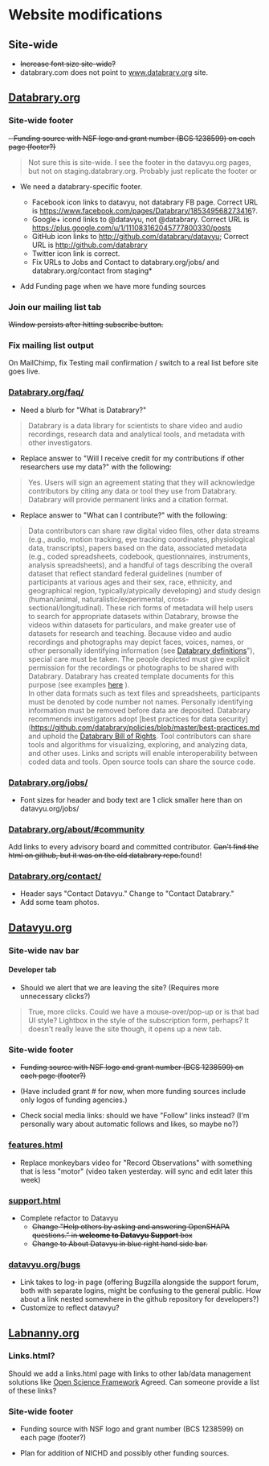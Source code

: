 # Website modifications

## Site-wide

- ~~Increase font size site-wide?~~
- databrary.com does not point to www.databrary.org site.

## [Databrary.org](http://databrary.org)

### Site-wide footer

~~- Funding source with NSF logo and grant number (BCS 1238599) on each page (footer?)~~
 >Not sure this is site-wide. I see the footer in the datavyu.org pages, but not on staging.databrary.org. Probably just replicate the footer or 

- We need a databrary-specific footer.
	- Facebook icon links to datavyu, not databrary FB page. Correct URL is https://www.facebook.com/pages/Databrary/185349568273416?.
	- Google+ icond links to @datavyu, not @databrary. Correct URL is https://plus.google.com/u/1/111083162045777800330/posts
	- GitHub icon links to http://github.com/databrary/datavyu; Correct URL is http://github.com/databrary
	- Twitter icon link is correct.
	- Fix URLs to Jobs and Contact to databrary.org/jobs/ and databrary.org/contact from staging*

- Add Funding page when we have more funding sources

### Join our mailing list tab

~~Window persists after hitting subscribe button.~~

### Fix mailing list output

On MailChimp, fix Testing mail confirmation / switch to a real list before site goes live.

### [Databrary.org/faq/](http://databrary.org/faq/)

- Need a blurb for "What is Databrary?"

> Databrary is a data library for scientists to share video and audio recordings, research data and analytical tools, and metadata with other investigators.

- Replace answer to "Will I receive credit for my contributions if other researchers use my data?" with the following:

> Yes. Users will sign an agreement stating that they will acknowledge contributors by citing any data or tool they use from Databrary. Databrary will provide permanent links and a citation format.

- Replace answer to "What can I contribute?" with the following:

> Data contributors can share raw digital video files, other data streams (e.g., audio, motion tracking, eye tracking coordinates, physiological data, transcripts), papers based on the data, associated metadata (e.g., coded spreadsheets, codebook, questionnaires, instruments, analysis spreadsheets), and a handful of tags describing the overall dataset that reflect standard federal guidelines (number of participants at various ages and their sex, race, ethnicity, and geographical region, typically/atypically developing) and study design (human/animal, naturalistic/experimental, cross-sectional/longitudinal). These rich forms of metadata will help users to search for appropriate datasets within Databrary, browse the videos within datasets for particulars, and make greater use of datasets for research and teaching. 
> Because video and audio recordings and photographs may depict faces, voices, names, or other personally identifying information (see [Databrary definitions](https://databrary.com/policies/definitions.md)"), special care must be taken. The people depicted must give explicit permission for the recordings or photographs to be shared with Databrary. Databrary has created template documents for this purpose (see examples [here](https://github.com/databrary/policies/) ).  
> In other data formats such as text files and spreadsheets, participants must be denoted by code number not names. Personally identifying information must be removed before data are deposited. Databrary recommends investigators adopt [best practices for data security](https://github.com/databrary/policies/blob/master/best-practices.md and uphold the [Databrary Bill of Rights](https://github.com/databrary/policies/blob/master/bill-of-rights.md).
> Tool contributors can share tools and algorithms for visualizing, exploring, and analyzing data, and other uses. Links and scripts will enable interoperability between coded data and tools. Open source tools can share the source code.

### [Databrary.org/jobs/](http://databrary.org/jobs/)

- Font sizes for header and body text are 1 click smaller here than on datavyu.org/jobs/

### [Databrary.org/about/#community](http://staging.databrary.org/about/#community)

Add links to every advisory board and committed contributor. ~~Can't find the html on github, but it was on the old databrary repo.~~found! 

### [Databrary.org/contact/](http://staging.databrary.org/contact/)

- Header says "Contact Datavyu." Change to "Contact Databrary."
- Add some team photos.

## [Datavyu.org](http://datavyu.org)

### Site-wide nav bar

#### Developer tab

- Should we alert that we are leaving the site? (Requires more unnecessary clicks?)

> True, more clicks. Could we have a mouse-over/pop-up or is that bad UI style? 
> Lightbox in the style of the subscription form, perhaps? It doesn't really leave the site though, it opens up a new tab.

### Site-wide footer

- ~~Funding source with NSF logo and grant number (BCS 1238599) on each page (footer?)~~

- (Have included grant # for now, when more funding sources include only logos of funding agencies.)

- Check social media links: should we have "Follow" links instead? (I'm personally wary about automatic follows and likes, so maybe no?)  

### [features.html](http://datavyu.org/features.html)

- Replace monkeybars video for "Record Observations" with something that is less "motor" (video taken yesterday. will sync and edit later this week)

### [support.html](http://datavyu.org/support.html)

- Complete refactor to Datavyu
	- ~~Change "Help others by asking and answering OpenSHAPA questions." in **welcome to Datavyu Support** box~~
	- ~~Change to About Datavyu in blue right hand side bar.~~
	 	
### [datavyu.org/bugs](http://datavyu.org/bugs/)

- Link takes to log-in page (offering Bugzilla alongside the support forum, both with separate logins, might be confusing to the general public. How about a link nested somewhere in the github repository for developers?)
- Customize to reflect datavyu?


## [Labnanny.org](http://labnanny.org)

### Links.html?

Should we add a links.html page with links to other lab/data management solutions like [Open Science Framework](http://openscienceframework.org/)
Agreed. Can someone provide a list of these links?

### Site-wide footer

- Funding source with NSF logo and grant number (BCS 1238599) on each page (footer?)

- Plan for addition of NICHD and possibly other funding sources.
